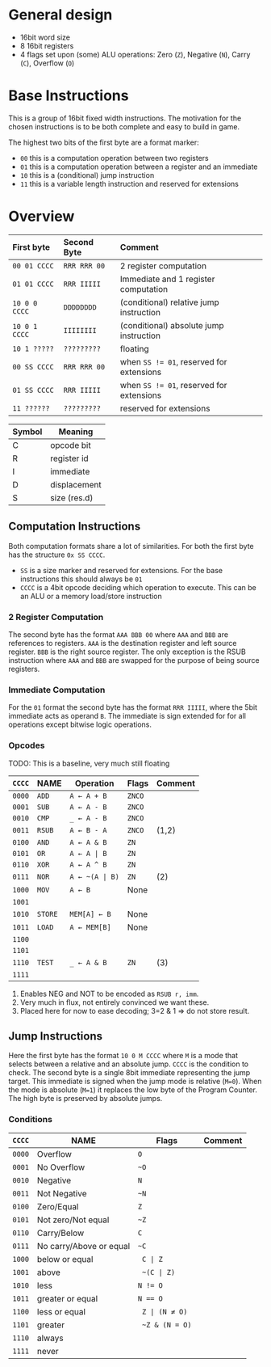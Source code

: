 # General design

- 16bit word size
- 8 16bit registers
- 4 flags set upon (some) ALU operations: Zero (`Z`), Negative (`N`), Carry (`C`), Overflow (`O`)

# Base Instructions

This is a group of 16bit fixed width instructions. The motivation for the chosen instructions is to be both complete and
easy to build in game.

The highest two bits of the first byte are a format marker:

- `00` this is a computation operation between two registers
- `01` this is a computation operation between a register and an immediate
- `10` this is a (conditional) jump instruction
- `11` this is a variable length instruction and reserved for extensions

# Overview

| First byte    | Second Byte  | Comment                                  |
|:--------------|:-------------|:-----------------------------------------|
| `00 01 CCCC`  | `RRR RRR 00` | 2 register computation                   |
| `01 01 CCCC`  | `RRR IIIII`  | Immediate and 1 register computation     |
| `10 0 0 CCCC` | `DDDDDDDD`   | (conditional) relative jump instruction  |
| `10 0 1 CCCC` | `IIIIIIII`   | (conditional) absolute jump instruction  |
| `10 1 ?????`  | `?????????`  | floating                                 |
| `00 SS CCCC`  | `RRR RRR 00` | when `SS != 01`, reserved for extensions |
| `01 SS CCCC`  | `RRR IIIII`  | when `SS != 01`, reserved for extensions |
| `11 ??????`   | `?????????`  | reserved for extensions                  |

| Symbol | Meaning      |
|--------|--------------|
|   C    | opcode bit   |
|   R    | register id  |
|   I    | immediate    |
|   D    | displacement |
|   S    | size (res.d) |


## Computation Instructions

Both computation formats share a lot of similarities. For both the first byte has the structure `0x SS CCCC`.

- `SS` is a size marker and reserved for extensions. For the base instructions this should always be `01`
- `CCCC` is a 4bit opcode deciding which operation to execute. This can be an ALU or a memory load/store instruction

### 2 Register Computation

The second byte has the format `AAA BBB 00` where `AAA` and `BBB` are references to registers. `AAA` is the destination register and left source register. `BBB` is the right source register. The only exception is the RSUB instruction where `AAA` and `BBB` are swapped for the purpose of being source registers.

### Immediate Computation

For the `01` format the second byte has the format `RRR IIIII`, where the 5bit immediate acts as
operand `B`. The immediate is sign extended for for all operations except bitwise logic operations.

### Opcodes

TODO: This is a baseline, very much still floating

| `CCCC` | NAME    | Operation                      | Flags  | Comment |
|--------|---------|--------------------------------|--------|---------|
| `0000` | `ADD`   | `A ← A + B`                    | `ZNCO` |         |
| `0001` | `SUB`   | `A ← A - B`                    | `ZNCO` |         |
| `0010` | `CMP`   | `_ ← A - B`                    | `ZNCO` |         |
| `0011` | `RSUB`  | `A ← B - A`                    | `ZNCO` |  (1,2)  |
| `0100` | `AND`   | `A ← A & B`                    | `ZN`   |         |
| `0101` | `OR`    | <code>A ← A &#124; B</code>    | `ZN`   |         |
| `0110` | `XOR`   | `A ← A ^ B`                    | `ZN`   |         |
| `0111` | `NOR`   | <code>A ← ~(A &#124; B)</code> | `ZN`   |   (2)   |
| `1000` | `MOV`   | `A ← B`                        |  None  |         |
| `1001` |         |                                |        |         |
| `1010` | `STORE` | `MEM[A] ← B`                   |  None  |         |
| `1011` | `LOAD`  | `A ← MEM[B]`                   |  None  |         |
| `1100` |         |                                |        |         |
| `1101` |         |                                |        |         |
| `1110` | `TEST`  | `_ ← A & B`                    | `ZN`   |   (3)   |
| `1111` |         |                                |        |         |


1) Enables NEG and NOT to be encoded as `RSUB r, imm`.
2) Very much in flux, not entirely convinced we want these.
3) Placed here for now to ease decoding; 3=2 & 1 => do not store result.


## Jump Instructions

Here the first byte has the format `10 0 M CCCC` where `M` is a mode that selects between a relative and an absolute jump. `CCCC` is the condition to check. The second byte is a single 8bit immediate representing the jump target. This immediate is signed when the jump mode is relative (`M=0`). When the mode is absolute (`M=1`) it replaces the low byte of the Program Counter. The high byte is preserved by absolute jumps.

### Conditions


| `CCCC` | NAME                    | Flags                            | Comment |
|--------|-------------------------|----------------------------------|---------|
| `0000` | Overflow                | `O`                              |         |
| `0001` | No Overflow             | `~O`                             |         |
| `0010` | Negative                | `N`                              |         |
| `0011` | Not Negative            | `~N`                             |         |
| `0100` | Zero/Equal              | `Z`                              |         |
| `0101` | Not zero/Not equal      | `~Z`                             |         |
| `0110` | Carry/Below             | `C`                              |         |
| `0111` | No carry/Above or equal | `~C`                             |         |
| `1000` | below or equal          | <code> C &#124; Z</code>         |         |
| `1001` | above                   | <code> ~(C &#124; Z) </code>     |         |
| `1010` | less                    | `N != O`                         |         |
| `1011` | greater or equal        | `N == O`                         |         |
| `1100` | less or equal           | <code> Z &#124; (N ≠ O) </code>  |         |
| `1101` | greater                 | <code> ~Z &amp; (N = O) </code>  |         |
| `1110` | always                  |                                  |         |
| `1111` | never                   |                                  |         |

